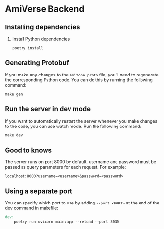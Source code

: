 # AmiVerse Backend

## Installing dependencies

1. Install Python dependencies:

    ```shell
    poetry install
    ```

## Generating Protobuf

If you make any changes to the `amizone.proto` file, you'll need to regenerate the corresponding Python code. You can do this by running the following command:

```shell
make gen
```

## Run the server in dev mode

If you want to automatically restart the server whenever you make changes to the code, you can use watch mode. Run the following command:

```shell
make dev
```

## Good to knows

The server runs on port 8000 by default. username and password must be passed as query parameters for each request. For example:

```shell
localhost:8000?username=<username>&password=<password>
```

## Using a separate port

You can specify which port to use by adding ``--port <PORT>`` at the end of the dev command in makefile:

```makefile
dev:
	poetry run uvicorn main:app --reload --port 3030
````